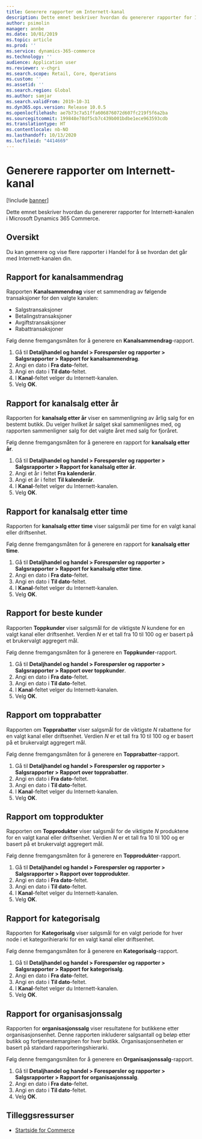 ```yaml
---
title: Generere rapporter om Internett-kanal
description: Dette emnet beskriver hvordan du genererer rapporter for Internett-kanalen i Microsoft Dynamics 365 Commerce.
author: psimolin
manager: annbe
ms.date: 10/01/2019
ms.topic: article
ms.prod: ''
ms.service: dynamics-365-commerce
ms.technology: ''
audience: Application user
ms.reviewer: v-chgri
ms.search.scope: Retail, Core, Operations
ms.custom: ''
ms.assetid: ''
ms.search.region: Global
ms.author: samjar
ms.search.validFrom: 2019-10-31
ms.dyn365.ops.version: Release 10.0.5
ms.openlocfilehash: ae7b73c7a51ffa606876072d607fc219f5f6a2ba
ms.sourcegitcommit: 199848e78df5cb7c439b001bdbe1ece963593cdb
ms.translationtype: HT
ms.contentlocale: nb-NO
ms.lasthandoff: 10/13/2020
ms.locfileid: "4414669"
---
```

# <a name="generate-online-channel-reports"></a>Generere rapporter om Internett-kanal


[!include [banner](includes/banner.md)]

Dette emnet beskriver hvordan du genererer rapporter for Internett-kanalen i Microsoft Dynamics 365 Commerce.

## <a name="overview"></a>Oversikt

Du kan generere og vise flere rapporter i Handel for å se hvordan det går med Internett-kanalen din.

## <a name="channel-summary-report"></a>Rapport for kanalsammendrag

Rapporten **Kanalsammendrag** viser et sammendrag av følgende transaksjoner for den valgte kanalen:

- Salgstransaksjoner
- Betalingstransaksjoner
- Avgiftstransaksjoner
- Rabattransaksjoner

Følg denne fremgangsmåten for å generere en **Kanalsammendrag**-rapport.

1. Gå til **Detaljhandel og handel \> Forespørsler og rapporter \> Salgsrapporter \> Rapport for kanalsammendrag**.
1. Angi en dato i **Fra dato**-feltet.
1. Angi en dato i **Til dato**-feltet.
1. I **Kanal**-feltet velger du Internett-kanalen.
1. Velg **OK**.
 
## <a name="channel-sales-by-year-report"></a>Rapport for kanalsalg etter år 

Rapporten for **kanalsalg etter år** viser en sammenligning av årlig salg for en bestemt butikk. Du velger hvilket år salget skal sammenlignes med, og rapporten sammenligner salg for det valgte året med salg for fjoråret.

Følg denne fremgangsmåten for å generere en rapport for **kanalsalg etter år**.

1. Gå til **Detaljhandel og handel \> Forespørsler og rapporter \> Salgsrapporter \> Rapport for kanalsalg etter år**.
1. Angi et år i feltet **Fra kalenderår**.
1. Angi et år i feltet **Til kalenderår**.
1. I **Kanal**-feltet velger du Internett-kanalen.
1. Velg **OK**.

## <a name="channel-sales-by-hour-report"></a>Rapport for kanalsalg etter time

Rapporten for **kanalsalg etter time** viser salgsmål per time for en valgt kanal eller driftsenhet.

Følg denne fremgangsmåten for å generere en rapport for **kanalsalg etter time**.

1. Gå til **Detaljhandel og handel \> Forespørsler og rapporter \> Salgsrapporter \> Rapport for kanalsalg etter time**.
1. Angi en dato i **Fra dato**-feltet.
1. Angi en dato i **Til dato**-feltet.
1. I **Kanal**-feltet velger du Internett-kanalen.
1. Velg **OK**.

## <a name="top-customers-report"></a>Rapport for beste kunder

Rapporten **Toppkunder** viser salgsmål for de viktigste *N* kundene for en valgt kanal eller driftsenhet. Verdien *N* er et tall fra 10 til 100 og er basert på et brukervalgt aggregert mål.

Følg denne fremgangsmåten for å generere en **Toppkunder**-rapport.

1. Gå til **Detaljhandel og handel \> Forespørsler og rapporter \> Salgsrapporter \> Rapport over toppkunder**.
1. Angi en dato i **Fra dato**-feltet.
1. Angi en dato i **Til dato**-feltet.
1. I **Kanal**-feltet velger du Internett-kanalen.
1. Velg **OK**.

## <a name="top-discounts-report"></a>Rapport om topprabatter

Rapporten om **Topprabatter** viser salgsmål for de viktigste *N* rabattene for en valgt kanal eller driftsenhet. Verdien *N* er et tall fra 10 til 100 og er basert på et brukervalgt aggregert mål.

Følg denne fremgangsmåten for å generere en **Topprabatter**-rapport.

1. Gå til **Detaljhandel og handel \> Forespørsler og rapporter \> Salgsrapporter \> Rapport over topprabatter**.
1. Angi en dato i **Fra dato**-feltet.
1. Angi en dato i **Til dato**-feltet.
1. I **Kanal**-feltet velger du Internett-kanalen.
1. Velg **OK**.

## <a name="top-products-report"></a>Rapport om topprodukter

Rapporten om **Topprodukter** viser salgsmål for de viktigste *N* produktene for en valgt kanal eller driftsenhet. Verdien *N* er et tall fra 10 til 100 og er basert på et brukervalgt aggregert mål.

Følg denne fremgangsmåten for å generere en **Topprodukter**-rapport.

1. Gå til **Detaljhandel og handel \> Forespørsler og rapporter \> Salgsrapporter \> Rapport over topprodukter**.
1. Angi en dato i **Fra dato**-feltet.
1. Angi en dato i **Til dato**-feltet.
1. I **Kanal**-feltet velger du Internett-kanalen.
1. Velg **OK**.

## <a name="category-sales-report"></a>Rapport for kategorisalg

Rapporten for **Kategorisalg** viser salgsmål for en valgt periode for hver node i et kategorihierarki for en valgt kanal eller driftsenhet.

Følg denne fremgangsmåten for å generere en **Kategorisalg**-rapport.

1. Gå til **Detaljhandel og handel \> Forespørsler og rapporter \> Salgsrapporter \> Rapport for kategorisalg**.
1. Angi en dato i **Fra dato**-feltet.
1. Angi en dato i **Til dato**-feltet.
1. I **Kanal**-feltet velger du Internett-kanalen.
1. Velg **OK**.

## <a name="organization-sales-report"></a>Rapport for organisasjonssalg

Rapporten for **organisasjonssalg** viser resultatene for butikkene etter organisasjonsenhet. Denne rapporten inkluderer salgsantall og beløp etter butikk og fortjenestemarginen for hver butikk. Organisasjonsenheten er basert på standard rapporteringshierarki.

Følg denne fremgangsmåten for å generere en **Organisasjonssalg**-rapport.

1. Gå til **Detaljhandel og handel \> Forespørsler og rapporter \> Salgsrapporter \> Rapport for organisasjonssalg**.
1. Angi en dato i **Fra dato**-feltet.
1. Angi en dato i **Til dato**-feltet.
1. Velg **OK**.

## <a name="additional-resources"></a>Tilleggsressurser

- [Startside for Commerce](../retail/index.md)
